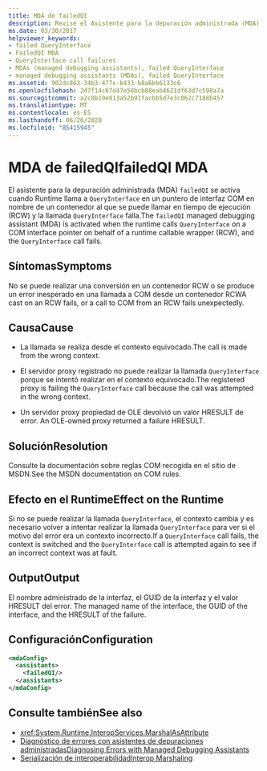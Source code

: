 ```yaml
---
title: MDA de failedQI
description: Revise el Asistente para la depuración administrada (MDA) de failedQI en .NET, que se puede activar cuando se produce un error en una conversión on o en una llamada COM desde un contenedor RCW (Runtime Callable wrapper).
ms.date: 03/30/2017
helpviewer_keywords:
- failed QueryInterface
- FailedQI MDA
- QueryInterface call failures
- MDAs (managed debugging assistants), failed QueryInterface
- managed debugging assistants (MDAs), failed QueryInterface
ms.assetid: 902dc863-34b3-477c-b433-b8a6bb6133c6
ms.openlocfilehash: 2d7f14c67d47e58bcb88eab4621df63d7c598a7a
ms.sourcegitcommit: a2c8b19e813a52b91facbb5d7e3c062c7188b457
ms.translationtype: MT
ms.contentlocale: es-ES
ms.lasthandoff: 06/26/2020
ms.locfileid: "85415945"
---
```

# <a name="failedqi-mda"></a><span data-ttu-id="6cbd6-103">MDA de failedQI</span><span class="sxs-lookup"><span data-stu-id="6cbd6-103">failedQI MDA</span></span>
<span data-ttu-id="6cbd6-104">El asistente para la depuración administrada (MDA) `failedQI` se activa cuando Runtime llama a `QueryInterface` en un puntero de interfaz COM en nombre de un contenedor al que se puede llamar en tiempo de ejecución (RCW) y la llamada `QueryInterface` falla.</span><span class="sxs-lookup"><span data-stu-id="6cbd6-104">The `failedQI` managed debugging assistant (MDA) is activated when the runtime calls `QueryInterface` on a COM interface pointer on behalf of a runtime callable wrapper (RCW), and the `QueryInterface` call fails.</span></span>  
  
## <a name="symptoms"></a><span data-ttu-id="6cbd6-105">Síntomas</span><span class="sxs-lookup"><span data-stu-id="6cbd6-105">Symptoms</span></span>  
 <span data-ttu-id="6cbd6-106">No se puede realizar una conversión en un contenedor RCW o se produce un error inesperado en una llamada a COM desde un contenedor RCW</span><span class="sxs-lookup"><span data-stu-id="6cbd6-106">A cast on an RCW fails, or a call to COM from an RCW fails unexpectedly.</span></span>  
  
## <a name="cause"></a><span data-ttu-id="6cbd6-107">Causa</span><span class="sxs-lookup"><span data-stu-id="6cbd6-107">Cause</span></span>  
  
- <span data-ttu-id="6cbd6-108">La llamada se realiza desde el contexto equivocado.</span><span class="sxs-lookup"><span data-stu-id="6cbd6-108">The call is made from the wrong context.</span></span>  
  
- <span data-ttu-id="6cbd6-109">El servidor proxy registrado no puede realizar la llamada `QueryInterface` porque se intentó realizar en el contexto equivocado.</span><span class="sxs-lookup"><span data-stu-id="6cbd6-109">The registered proxy is failing the `QueryInterface` call because the call was attempted in the wrong context.</span></span>  
  
- <span data-ttu-id="6cbd6-110">Un servidor proxy propiedad de OLE devolvió un valor HRESULT de error. </span><span class="sxs-lookup"><span data-stu-id="6cbd6-110">An OLE-owned proxy returned a failure HRESULT.</span></span>  
  
## <a name="resolution"></a><span data-ttu-id="6cbd6-111">Solución</span><span class="sxs-lookup"><span data-stu-id="6cbd6-111">Resolution</span></span>  
 <span data-ttu-id="6cbd6-112">Consulte la documentación sobre reglas COM recogida en el sitio de MSDN.</span><span class="sxs-lookup"><span data-stu-id="6cbd6-112">See the MSDN documentation on COM rules.</span></span>  
  
## <a name="effect-on-the-runtime"></a><span data-ttu-id="6cbd6-113">Efecto en el Runtime</span><span class="sxs-lookup"><span data-stu-id="6cbd6-113">Effect on the Runtime</span></span>  
 <span data-ttu-id="6cbd6-114">Si no se puede realizar la llamada `QueryInterface`, el contexto cambia y es necesario volver a intentar realizar la llamada `QueryInterface` para ver si el motivo del error era un contexto incorrecto.</span><span class="sxs-lookup"><span data-stu-id="6cbd6-114">If a `QueryInterface` call fails, the context is switched and the `QueryInterface` call is attempted again to see if an incorrect context was at fault.</span></span>  
  
## <a name="output"></a><span data-ttu-id="6cbd6-115">Output</span><span class="sxs-lookup"><span data-stu-id="6cbd6-115">Output</span></span>  
 <span data-ttu-id="6cbd6-116">El nombre administrado de la interfaz, el GUID de la interfaz y el valor HRESULT del error. </span><span class="sxs-lookup"><span data-stu-id="6cbd6-116">The managed name of the interface, the GUID of the interface, and the HRESULT of the failure.</span></span>  
  
## <a name="configuration"></a><span data-ttu-id="6cbd6-117">Configuración</span><span class="sxs-lookup"><span data-stu-id="6cbd6-117">Configuration</span></span>  
  
```xml  
<mdaConfig>  
  <assistants>  
    <failedQI/>  
  </assistants>  
</mdaConfig>  
```  
  
## <a name="see-also"></a><span data-ttu-id="6cbd6-118">Consulte también</span><span class="sxs-lookup"><span data-stu-id="6cbd6-118">See also</span></span>

- <xref:System.Runtime.InteropServices.MarshalAsAttribute>
- [<span data-ttu-id="6cbd6-119">Diagnóstico de errores con asistentes de depuraciones administradas</span><span class="sxs-lookup"><span data-stu-id="6cbd6-119">Diagnosing Errors with Managed Debugging Assistants</span></span>](diagnosing-errors-with-managed-debugging-assistants.md)
- [<span data-ttu-id="6cbd6-120">Serialización de interoperabilidad</span><span class="sxs-lookup"><span data-stu-id="6cbd6-120">Interop Marshaling</span></span>](../interop/interop-marshaling.md)
